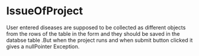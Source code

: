 # IssueOfProject

User entered diseases are supposed to be collected as different objects  from the rows of the table in the form and they should be saved 
in the databse table .But when the project runs and when submit button clicked it gives a nullPointer Exception.
